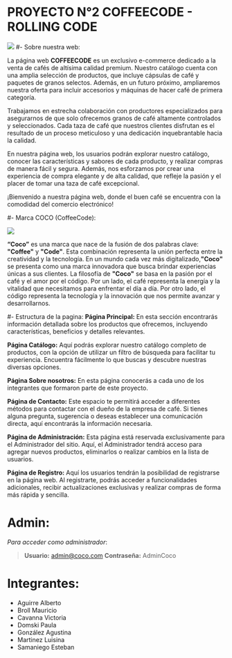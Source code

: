 # PROYECTO N°2 COFFEECODE - ROLLING CODE
![](https://i.ibb.co/LrHTrf7/Grupo2rolling.png)
#- Sobre nuestra web:

La página web **COFFEECODE** es un exclusivo e-commerce dedicado a la venta de cafés de altísima calidad premium. Nuestro catálogo cuenta con una amplia selección de productos, que incluye cápsulas de café y paquetes de granos selectos. Además, en un futuro próximo, ampliaremos nuestra oferta para incluir accesorios y máquinas de hacer café de primera categoría.

Trabajamos en estrecha colaboración con productores especializados para asegurarnos de que solo ofrecemos granos de café altamente controlados y seleccionados. Cada taza de café que nuestros clientes disfrutan es el resultado de un proceso meticuloso y una dedicación inquebrantable hacia la calidad.

En nuestra página web, los usuarios podrán explorar nuestro catálogo, conocer las características y sabores de cada producto, y realizar compras de manera fácil y segura. Además, nos esforzamos por crear una experiencia de compra elegante y de alta calidad, que refleje la pasión y el placer de tomar una taza de café excepcional.

¡Bienvenido a nuestra página web, donde el buen café se encuentra con la comodidad del comercio electrónico!

#- Marca COCO (CoffeeCode):

[![](https://i.ibb.co/rQWWPy7/Coco-Encabezado.png)](https://i.ibb.co/rQWWPy7/Coco-Encabezado.png)

**“Coco”** es una marca que nace de la fusión de dos palabras clave: **"Coffee"** y **"Code"**. Esta combinación representa la unión perfecta entre la creatividad y la tecnología. En un mundo cada vez más digitalizado,**"Coco"** se presenta como una marca innovadora que busca brindar experiencias únicas a sus clientes.
La filosofía de **"Coco"** se basa en la pasión por el café y el amor por el código. Por un lado, el café representa la energía y la vitalidad que necesitamos para enfrentar el día a día. Por otro lado, el código representa la tecnología y la innovación que nos permite avanzar y desarrollarnos.


#- Estructura de la pagina:
**Página Principal:**
En esta sección encontrarás información detallada sobre los productos que ofrecemos, incluyendo características, beneficios y detalles relevantes.

**Página Catálogo:**
Aquí podrás explorar nuestro catálogo completo de productos, con la opción de utilizar un filtro de búsqueda para facilitar tu experiencia. Encuentra fácilmente lo que buscas y descubre nuestras diversas opciones.

**Página Sobre nosotros:**
En esta página conocerás a cada uno de los integrantes que formaron parte de este proyecto.

**Página de Contacto:**
Este espacio te permitirá acceder a diferentes métodos para contactar con el dueño de la empresa de café. Si tienes alguna pregunta, sugerencia o deseas establecer una comunicación directa, aquí encontrarás la información necesaria.

**Página de Administración:**
Esta página está reservada exclusivamente para el Administrador del sitio. Aquí, el Administrador tendrá acceso para agregar nuevos productos, eliminarlos o realizar cambios en la lista de usuarios.

**Página de Registro:**
Aquí los usuarios tendrán la posibilidad de registrarse en la página web. Al registrarte, podrás acceder a funcionalidades adicionales, recibir actualizaciones exclusivas y realizar compras de forma más rápida y sencilla.

# Admin:
*Para acceder como administrador*:
> **Usuario:** admin@coco.com
**Contraseña:** AdminCoco

# Integrantes:
- Aguirre Alberto
- Broll Mauricio
- Cavanna Victoria
- Domski Paula
- González Agustina
- Martinez Luisina
- Samaniego Esteban
